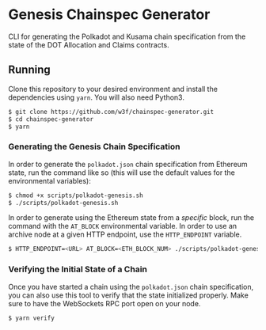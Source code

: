 # Genesis Chainspec Generator

CLI for generating the Polkadot and Kusama chain specification from the state of
the DOT Allocation and Claims contracts.

## Running

Clone this repository to your desired environment and install the dependencies using `yarn`. You will also need Python3.

```zsh
$ git clone https://github.com/w3f/chainspec-generator.git
$ cd chainspec-generator
$ yarn
```

### Generating the Genesis Chain Specification

In order to generate the `polkadot.json` chain specification from Ethereum state, run the command like so (this will use the default values for the environmental variables):

```zsh
$ chmod +x scripts/polkadot-genesis.sh
$ ./scripts/polkadot-genesis.sh
```

In order to generate using the Ethereum state from a _specific_ block, run the command with the `AT_BLOCK` environmental variable. In order to use an archive node at a given HTTP endpoint, use the `HTTP_ENDPOINT` variable.

```zsh
$ HTTP_ENDPOINT=<URL> AT_BLOCK=<ETH_BLOCK_NUM> ./scripts/polkadot-genesis.sh
```

### Verifying the Initial State of a Chain

Once you have started a chain using the `polkadot.json` chain specification, you can also use this tool to verify that the state initialized properly.
Make sure to have the WebSockets RPC port open on your node.

```zsh
$ yarn verify
```
